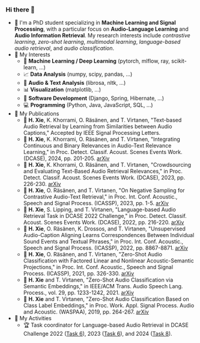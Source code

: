 ### Hi there :wave:

- :calendar: I'm a PhD student specializing in **Machine Learning and Signal Processing**, with a particular focus on **Audio-Language Learning** and **Audio Information Retrieval**. My research interests include _contrastive learning_, _zero-shot learning_, _multimodal learning_, _language-based audio retrieval_, and _audio classification_.
- :dart: My Interests
    - :game_die: **Machine Learning / Deep Learning** (pytorch, mlflow, ray, scikit-learn, ...)
    - :chart_with_upwards_trend: **Data Analysis** (numpy, scipy, pandas, ...)
    - :bookmark_tabs: **Audio & Text Analysis** (librosa, nltk, ...)
    - :bar_chart: **Visualization** (matplotlib, ...)
    - :rocket: **Software Development** (Django, Spring, Hibernate, ...)
    - :computer: **Programming** (Python, Java, JavaScript, SQL, ...)
- :blue_book: My Publications
    - :page_with_curl: **H. Xie**, K. Khorrami, O. Räsänen, and T. Virtanen, "Text-based Audio Retrieval by Learning from Similarities between Audio Captions," Accepted by IEEE Signal Processing Letters.
    - :page_with_curl: **H. Xie**, K. Khorrami, O. Räsänen, and T. Virtanen, "Integrating Continuous and Binary Relevances in Audio-Text Relevance Learning," in Proc. Detect. Classif. Acoust. Scenes Events Work. (DCASE), 2024, pp. 201-205. [arXiv](https://arxiv.org/abs/2408.14939)
    - :page_with_curl: **H. Xie**, K. Khorrami, O. Räsänen, and T. Virtanen, "Crowdsourcing and Evaluating Text-Based Audio Retrieval Relevances," in Proc. Detect. Classif. Acoust. Scenes Events Work. (DCASE), 2023, pp. 226-230. [arXiv](https://arxiv.org/abs/2306.09820)
    - :page_with_curl: **H. Xie**, O. Räsänen, and T. Virtanen, "On Negative Sampling for Contrastive Audio-Text Retrieval," in Proc. Int. Conf. Acoustic., Speech and Signal Process. (ICASSP), 2023, pp. 1-5. [arXiv](https://arxiv.org/abs/2211.04070)
    - :page_with_curl: **H. Xie**, S. Lipping, and T. Virtanen, "Language-based Audio Retrieval Task in DCASE 2022 Challenge," in Proc. Detect. Classif. Acoust. Scenes Events Work. (DCASE), 2022, pp. 216-220. [arXiv](https://arxiv.org/abs/2206.06108)
    - :page_with_curl: **H. Xie**, O. Räsänen, K. Drossos, and T. Virtanen, "Unsupervised Audio-Caption Aligning Learns Correspondences Between Individual Sound Events and Textual Phrases," in Proc. Int. Conf. Acoustic., Speech and Signal Process. (ICASSP), 2022, pp. 8867-8871. [arXiv](https://arxiv.org/abs/2110.02939)
    - :page_with_curl: **H. Xie**, O. Räsänen, and T. Virtanen, "Zero-Shot Audio Classification with Factored Linear and Nonlinear Acoustic-Semantic Projections," in Proc. Int. Conf. Acoustic., Speech and Signal Process. (ICASSP), 2021, pp. 326-330. [arXiv](https://arxiv.org/abs/2011.12657)
    - :page_with_curl: **H. Xie** and T. Virtanen, "Zero-Shot Audio Classification via Semantic Embeddings," in IEEE/ACM Trans. Audio Speech Lang. Process., vol. 29, pp. 1233-1242, 2021. [arXiv](https://arxiv.org/abs/2011.12133)
    - :page_with_curl: **H. Xie** and T. Virtanen, "Zero-Shot Audio Classification Based on Class Label Embeddings," in Proc. Work. Appl. Signal Process. Audio and Acoustic. (WASPAA), 2019, pp. 264-267. [arXiv](https://arxiv.org/abs/1905.01926)
- :pushpin: My Activities
    - :trophy: Task coordinator for Language-based Audio Retrieval in DCASE Challenge 2022 ([Task 6](https://dcase.community/challenge2022/task-automatic-audio-captioning-and-language-based-audio-retrieval)), 2023 ([Task 6](https://dcase.community/challenge2023/task-automated-audio-captioning-and-language-based-audio-retrieval)), and 2024 ([Task 8](https://dcase.community/challenge2024/task-language-based-audio-retrieval)).


